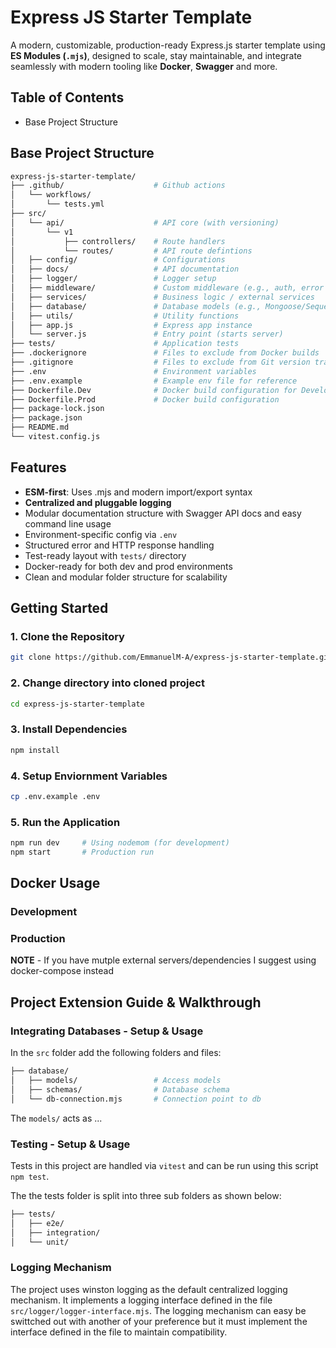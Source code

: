 # Express JS Starter Template

A modern, customizable, production-ready Express.js starter template using **ES Modules (`.mjs`)**, designed to scale, stay maintainable, and integrate seamlessly with modern tooling like **Docker**, **Swagger** and more.

## Table of Contents
- Base Project Structure

## Base Project Structure

```bash
express-js-starter-template/
├── .github/                    # Github actions
│   └── workflows/
│       └── tests.yml
├── src/
│   └── api/                    # API core (with versioning)
│       └── v1
│           ├── controllers/    # Route handlers
│           └── routes/         # API route defintions
│   ├── config/                 # Configurations
│   ├── docs/                   # API documentation
│   ├── logger/                 # Logger setup
│   ├── middleware/             # Custom middleware (e.g., auth, error handlers)
│   ├── services/               # Business logic / external services
│   ├── database/               # Database models (e.g., Mongoose/Sequelize)
│   ├── utils/                  # Utility functions
│   ├── app.js                  # Express app instance
│   └── server.js               # Entry point (starts server)
├── tests/                      # Application tests
├── .dockerignore               # Files to exclude from Docker builds
├── .gitignore                  # Files to exclude from Git version tracking
├── .env                        # Environment variables
├── .env.example                # Example env file for reference
├── Dockerfile.Dev              # Docker build configuration for Development
├── Dockerfile.Prod             # Docker build configuration
├── package-lock.json
├── package.json
├── README.md
└── vitest.config.js
```

## Features

- **ESM-first**: Uses .mjs and modern import/export syntax
- **Centralized and pluggable logging**
- Modular documentation structure with Swagger API docs and easy command line usage
- Environment-specific config via `.env`
- Structured error and HTTP response handling
- Test-ready layout with `tests/` directory
- Docker-ready for both dev and prod environments
- Clean and modular folder structure for scalability

## Getting Started

### 1. Clone the Repository

```bash
git clone https://github.com/EmmanuelM-A/express-js-starter-template.git
```

### 2. Change directory into cloned project

```bash
cd express-js-starter-template
```

### 3. Install Dependencies

```bash
npm install
```

### 4. Setup Enviornment Variables

```bash
cp .env.example .env
```

### 5. Run the Application

```bash
npm run dev     # Using nodemom (for development)
npm start       # Production run
```

## Docker Usage

### Development

### Production

**NOTE** - If you have mutple external servers/dependencies I suggest using docker-compose instead

## Project Extension Guide & Walkthrough

### Integrating Databases - Setup & Usage

In the `src` folder add the following folders and files:

```bash
├── database/
│   ├── models/                 # Access models
│   ├── schemas/                # Database schema
│   └── db-connection.mjs       # Connection point to db
```

The `models/` acts as ...


### Testing - Setup & Usage

Tests in this project are handled via `vitest` and can be run using this script `npm test`.

The the tests folder is split into three sub folders as shown below:

```bash
├── tests/
│   ├── e2e/                 
│   ├── integration/                
│   └── unit/       
```


### Logging Mechanism

The project uses winston logging as the default centralized logging mechanism. It implements a logging interface
defined in the file `src/logger/logger-interface.mjs`. The logging mechanism can easy be swittched out with
another of your preference but it must implement the interface defined in the file to maintain compatibility.

